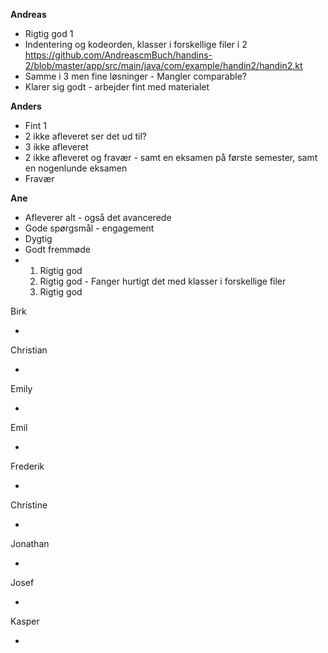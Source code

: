 **Andreas**

- Rigtig god 1
- Indentering og kodeorden, klasser i forskellige filer i 2 https://github.com/AndreascmBuch/handins-2/blob/master/app/src/main/java/com/example/handin2/handin2.kt
- Samme i 3 men fine løsninger - Mangler comparable?
- Klarer sig godt - arbejder fint med materialet

**Anders**

- Fint 1
- 2 ikke afleveret ser det ud til? 
- 3 ikke afleveret
- 2 ikke afleveret og fravær - samt en eksamen på første semester, samt en nogenlunde eksamen
- Fravær 

**Ane**

- Afleverer alt - også det avancerede 
- Gode spørgsmål - engagement
- Dygtig
- Godt fremmøde
- 1. Rigtig god 
  2. Rigtig god - Fanger hurtigt det med klasser i forskellige filer 
  3. Rigtig god 

Birk

- 

Christian

- 

Emily

- 

Emil

- 

Frederik

- 

Christine

- 

Jonathan

- 

Josef 

- 

Kasper

- 